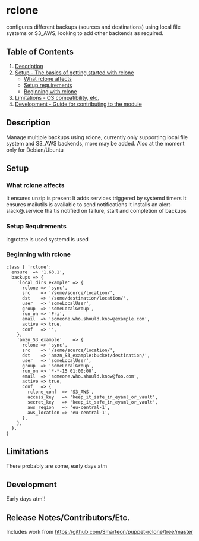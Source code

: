 # rclone

configures different backups (sources and destinations) using
local file systems or S3_AWS, looking to add other backends as required.

## Table of Contents

1. [Description](#description)
1. [Setup - The basics of getting started with rclone](#setup)
    * [What rclone affects](#what-rclone-affects)
    * [Setup requirements](#setup-requirements)
    * [Beginning with rclone](#beginning-with-rclone)
1. [Limitations - OS compatibility, etc.](#limitations)
1. [Development - Guide for contributing to the module](#development)

## Description

Manage multiple backups using rclone, currently only supporting local file
system and S3_AWS backends, more may be added.
Also at the moment only for Debian/Ubuntu

## Setup

### What rclone affects

It ensures unzip is present
It adds services triggered by systemd timers
It ensures mailutils is available to send notifications
It installs an alert-slack@.service tha tis notified on failure, start and completion of backups

### Setup Requirements

logrotate is used
systemd is used

### Beginning with rclone

```
class { 'rclone':
  ensure  => '1.63.1',
  backups => {
    'local_dirs_example' => {
      rclone => 'sync',
      src    => '/some/source/location/',
      dst    => '/some/destination/location/',
      user   => 'someLocalUser',
      group  => 'someLocalGroup',
      run_on => 'Fri',
      email  => 'someone.who.should.know@example.com',
      active => true,
      conf   => '',
    },
    'amzn_S3_example'    => {
      rclone => 'sync',
      src    => '/some/source/location/',
      dst    => 'amzn_S3_example:bucket/destination/',
      user   => 'someLocalUser',
      group  => 'someLocalGroup',
      run_on => '*-*-15 01:00:00',
      email  => 'someone.who.should.know@foo.com',
      active => true,
      conf   => {
        rclone_conf  => 'S3_AWS',
        access_key   => 'keep_it_safe_in_eyaml_or_vault',
        secret_key   => 'keep_it_safe_in_eyaml_or_vault',
        aws_region   => 'eu-central-1',
        aws_location => 'eu-central-1',
      },
    },
  },
}
```

## Limitations

There probably are some, early days atm

## Development

Early days atm!!

## Release Notes/Contributors/Etc.

Includes work from https://github.com/Smarteon/puppet-rclone/tree/master

[1]: https://puppet.com/docs/pdk/latest/pdk_generating_modules.html
[2]: https://puppet.com/docs/puppet/latest/puppet_strings.html
[3]: https://puppet.com/docs/puppet/latest/puppet_strings_style.html
